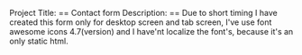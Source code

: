 Project Title: == Contact form
Description: == Due to short timing I have created this form only for desktop screen and tab screen, I've use font awesome icons 4.7(version) and I have'nt localize the font's, because it's an only static  html.